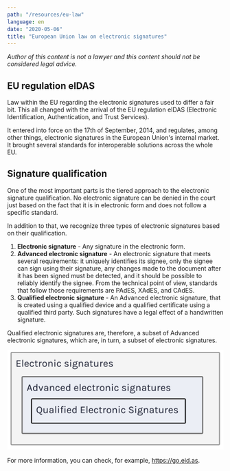 ```yaml
---
path: "/resources/eu-law"
language: en
date: "2020-05-06"
title: "European Union law on electronic signatures"
---
```


*Author of this content is not a lawyer and this content should not be considered legal advice.*

## EU regulation eIDAS

Law within the EU regarding the electronic signatures used to differ a fair bit.
This all changed with the arrival of the EU regulation eIDAS (Electronic Identification, Authentication, and Trust Services).

It entered into force on the 17th of September, 2014, and regulates, among other things, electronic signatures in the European Union's internal market. It brought several standards for interoperable solutions across the whole EU.

## Signature qualification

One of the most important parts is the tiered approach to the electronic signature qualification.
No electronic signature can be denied in the court just based on the fact that it is in electronic form and does not follow a specific standard.

In addition to that, we recognize three types of electronic signatures based on their qualification.

1. **Electronic signature** - Any signature in the electronic form.
2. **Advanced electronic signature** - An electronic signature that meets several requirements: it uniquely identifies its signee, only the signee can sign using their signature, any changes made to the document after it has been signed must be detected, and it should be possible to reliably identify the signee. From the technical point of view, standards that follow those requirements are PAdES, XAdES, and CAdES.
3. **Qualified electronic signature** - An Advanced electronic signature, that is created using a qualified device and a qualified certificate using a qualified third party. Such signatures have a legal effect of a handwritten signature.

Qualified electronic signatures are, therefore, a subset of Advanced electronic signatures, which are, in turn, a subset of electronic signatures.

![screenshot](../../images/eu-law-qualification-comparison.jpg "Relation between different tiers of signature qualification.")

For more information, you can check, for example, https://go.eid.as.
